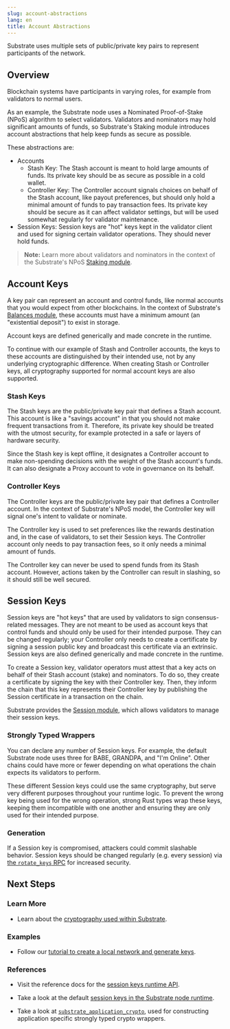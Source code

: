 ```yaml
---
slug: account-abstractions
lang: en
title: Account Abstractions
---
```


Substrate uses multiple sets of public/private key pairs to represent participants of the network.

## Overview

Blockchain systems have participants in varying roles, for example from validators to normal users.

As an example, the Substrate node uses a Nominated Proof-of-Stake (NPoS) algorithm to select
validators. Validators and nominators may hold significant amounts of funds, so Substrate's Staking
module introduces account abstractions that help keep funds as secure as possible.

These abstractions are:

- Accounts
  - Stash Key: The Stash account is meant to hold large amounts of funds. Its private key should be
    as secure as possible in a cold wallet.
  - Controller Key: The Controller account signals choices on behalf of the Stash account, like
    payout preferences, but should only hold a minimal amount of funds to pay transaction fees. Its
    private key should be secure as it can affect validator settings, but will be used somewhat
    regularly for validator maintenance.
- Session Keys: Session keys are "hot" keys kept in the validator client and used for signing
  certain validator operations. They should never hold funds.

> **Note:** Learn more about validators and nominators in the context of the Substrate's NPoS
> [Staking module](https://substrate.dev/rustdocs/master/pallet_staking/index.html).

## Account Keys

A key pair can represent an account and control funds, like normal accounts that you would expect
from other blockchains. In the context of Substrate's
[Balances module](https://substrate.dev/rustdocs/master/pallet_balances/index.html), these accounts
must have a minimum amount (an "existential deposit") to exist in storage.

Account keys are defined generically and made concrete in the runtime.

To continue with our example of Stash and Controller accounts, the keys to these accounts are
distinguished by their intended use, not by any underlying cryptographic difference. When creating
Stash or Controller keys, all cryptography supported for normal account keys are also supported.

### Stash Keys

The Stash keys are the public/private key pair that defines a Stash account. This account is like a
"savings account" in that you should not make frequent transactions from it. Therefore, its private
key should be treated with the utmost security, for example protected in a safe or layers of
hardware security.

Since the Stash key is kept offline, it designates a Controller account to make non-spending
decisions with the weight of the Stash account's funds. It can also designate a Proxy account to
vote in governance on its behalf.

### Controller Keys

The Controller keys are the public/private key pair that defines a Controller account. In the
context of Substrate's NPoS model, the Controller key will signal one's intent to validate or
nominate.

The Controller key is used to set preferences like the rewards destination and, in the case of
validators, to set their Session keys. The Controller account only needs to pay transaction fees, so
it only needs a minimal amount of funds.

The Controller key can never be used to spend funds from its Stash account. However, actions taken
by the Controller can result in slashing, so it should still be well secured.

## Session Keys

Session keys are "hot keys" that are used by validators to sign consensus-related messages. They are
not meant to be used as account keys that control funds and should only be used for their intended
purpose. They can be changed regularly; your Controller only needs to create a certificate by
signing a session public key and broadcast this certificate via an extrinsic. Session keys are also
defined generically and made concrete in the runtime.

To create a Session key, validator operators must attest that a key acts on behalf of their Stash
account (stake) and nominators. To do so, they create a certificate by signing the key with their
Controller key. Then, they inform the chain that this key represents their Controller key by
publishing the Session certificate in a transaction on the chain.

Substrate provides the
[Session module](https://substrate.dev/rustdocs/master/pallet_session/index.html), which allows
validators to manage their session keys.

### Strongly Typed Wrappers

You can declare any number of Session keys. For example, the default Substrate node uses three for
BABE, GRANDPA, and "I'm Online". Other chains could have more or fewer depending on what operations
the chain expects its validators to perform.

These different Session keys could use the same cryptography, but serve very different purposes
throughout your runtime logic. To prevent the wrong key being used for the wrong operation, strong
Rust types wrap these keys, keeping them incompatible with one another and ensuring they are only
used for their intended purpose.

### Generation

If a Session key is compromised, attackers could commit slashable behavior. Session keys should be
changed regularly (e.g. every session) via
[the `rotate_keys` RPC](https://substrate.dev/rustdocs/master/sc_rpc/author/trait.AuthorApi.html#tymethod.rotate_keys)
for increased security.

## Next Steps

### Learn More

- Learn about the [cryptography used within Substrate](../advanced/cryptography).

### Examples

- Follow our
  [tutorial to create a local network and generate keys](https://substrate.dev/docs/en/next/tutorials/start-a-private-network/).

### References

- Visit the reference docs for the
  [session keys runtime API](https://substrate.dev/rustdocs/master/sp_session/trait.SessionKeys.html).

- Take a look at the default
  [session keys in the Substrate node runtime](https://substrate.dev/rustdocs/master/node_runtime/struct.SessionKeys.html).

- Take a look at
  [`substrate_application_crypto`](https://substrate.dev/rustdocs/master/sp_application_crypto/index.html),
  used for constructing application specific strongly typed crypto wrappers.
